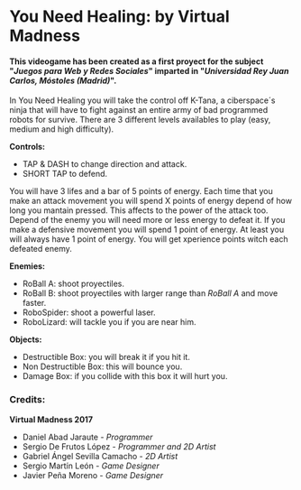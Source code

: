 # You Need Healing: by Virtual Madness

#### This videogame has been created as a first proyect for the subject "_Juegos para Web y Redes Sociales_" imparted in "_Universidad Rey Juan Carlos, Móstoles (Madrid)_".

In You Need Healing you will take the control off K-Tana, a ciberspace´s ninja that will have to fight against an entire army of bad programmed robots for survive.
There are 3 different levels availables to play (easy, medium and high difficulty).

**Controls:**
- TAP & DASH to change direction and attack. 
- SHORT TAP to defend.

You will have 3 lifes and a bar of 5 points of energy. Each time that you make an attack movement you will spend X points of energy depend of how long you mantain pressed. This affects to the power of the attack too. Depend of the enemy you will need more or less energy to defeat it. If you make a defensive movement you will spend 1 point of energy. At least you will always have 1 point of energy.
You will get xperience points witch each defeated enemy.

**Enemies:**
- RoBall A: shoot proyectiles.
- RoBall B: shoot proyectiles with larger range than _RoBall A_ and move faster.
- RoboSpider: shoot a powerful laser.
- RoboLizard: will tackle you if you are near him.

**Objects:**
- Destructible Box: you will break it if you hit it.
- Non Destructible Box: this will bounce you.
- Damage Box: if you collide with this box it will hurt you.




### Credits: 
**Virtual Madness 2017**
- Daniel Abad Jaraute - _Programmer_
- Sergio De Frutos López - _Programmer and 2D Artist_
- Gabriel Ángel Sevilla Camacho - _2D Artist_
- Sergio Martín León - _Game Designer_
- Javier Peña Moreno - _Game Designer_
